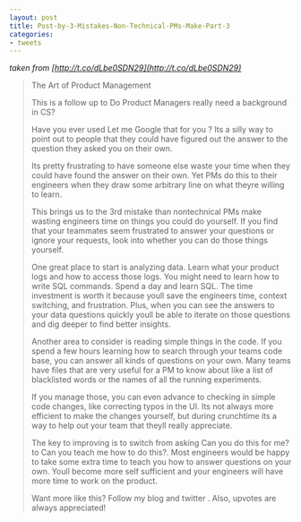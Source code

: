 ```yaml
---
layout: post
title: Post-by-3-Mistakes-Non-Technical-PMs-Make-Part-3
categories:
- tweets
---
```

*taken from [http://t.co/dLbe0SDN29](http://t.co/dLbe0SDN29)*
>The Art of Product Management
>
>This is a follow up to Do Product Managers really need a background in CS?
>
>Have you ever used  Let me Google that for you ? Its a silly way to point out to people that they could have figured out the answer to the question they asked you on their own.
>
>Its pretty frustrating to have someone else waste your time when they could have found the answer on their own. Yet PMs do this to their engineers when they draw some arbitrary line on what theyre willing to learn.
>
>This brings us to the 3rd mistake than nontechnical PMs make wasting engineers time on things you could do yourself. If you find that your teammates seem frustrated to answer your questions or ignore your requests, look into whether you can do those things yourself.
>
>One great place to start is analyzing data. Learn what your product logs and how to access those logs. You might need to learn how to write SQL commands. Spend a day and learn SQL. The time investment is worth it because youll save the engineers time, context switching, and frustration. Plus, when you can see the answers to your data questions quickly youll be able to iterate on those questions and dig deeper to find better insights.
>
>Another area to consider is reading simple things in the code. If you spend a few hours learning how to search through your teams code base, you can answer all kinds of questions on your own. Many teams have files that are very useful for a PM to know about like a list of blacklisted words or the names of all the running experiments.
>
>If you manage those, you can even advance to checking in simple code changes, like correcting typos in the UI. Its not always more efficient to make the changes yourself, but during crunchtime its a way to help out your team that theyll really appreciate.
>
>The key to improving is to switch from asking Can you do this for me? to Can you teach me how to do this?. Most engineers would be happy to take some extra time to teach you how to answer questions on your own. Youll become more self sufficient and your engineers will have more time to work on the product.
>
>Want more like this? Follow my blog and twitter . Also, upvotes are always appreciated!
>
>